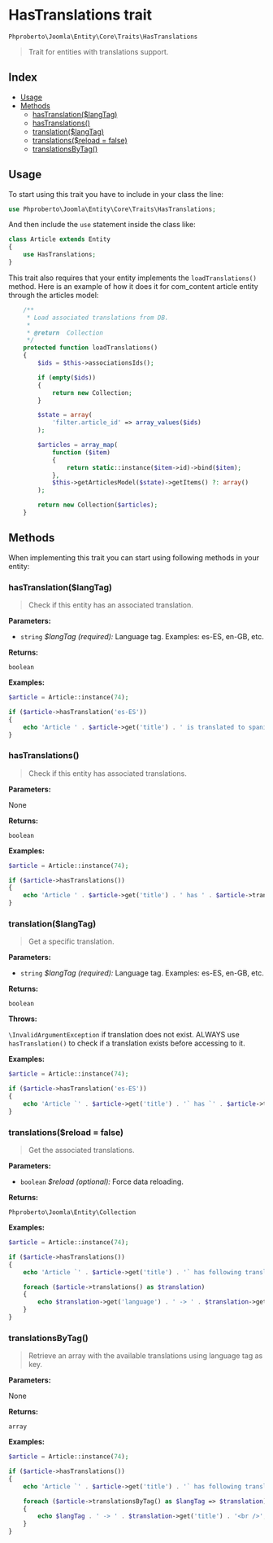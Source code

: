 # HasTranslations trait

`Phproberto\Joomla\Entity\Core\Traits\HasTranslations`

> Trait for entities with translations support.

## Index  

* [Usage](#usage)
* [Methods](#methods)
    * [hasTranslation($langTag)](#hasTranslation)
    * [hasTranslations()](#hasTranslations)
    * [translation($langTag)](#translation)
    * [translations($reload = false)](#translations)
    * [translationsByTag()](#translationsByTag)

## Usage <a id="usage"></a>

To start using this trait you have to include in your class the line:

```php
use Phproberto\Joomla\Entity\Core\Traits\HasTranslations;
```

And then include the `use` statement inside the class like:

```php
class Article extends Entity
{
	use HasTranslations;
}
```

This trait also requires that your entity implements the `loadTranslations()` method. Here is an example of how it does it for com_content article entity through the articles model:  

```php
	/**
	 * Load associated translations from DB.
	 *
	 * @return  Collection
	 */
	protected function loadTranslations()
	{
		$ids = $this->associationsIds();

		if (empty($ids))
		{
			return new Collection;
		}

		$state = array(
			'filter.article_id' => array_values($ids)
		);

		$articles = array_map(
			function ($item)
			{
				return static::instance($item->id)->bind($item);
			},
			$this->getArticlesModel($state)->getItems() ?: array()
		);

		return new Collection($articles);
	}
``` 

## Methods <a id="methods"></a>

When implementing this trait you can start using following methods in your entity:

### hasTranslation($langTag) <a id="hasTranslation"></a>

> Check if this entity has an associated translation.

**Parameters:**

* `string` *$langTag (required):* Language tag. Examples: es-ES, en-GB, etc.

**Returns:**

`boolean`

**Examples:**

```php
$article = Article::instance(74);

if ($article->hasTranslation('es-ES'))
{
	echo 'Article ' . $article->get('title') . ' is translated to spanish!';
}
```

### hasTranslations() <a id="hasTranslations"></a>

> Check if this entity has associated translations.

**Parameters:**

None

**Returns:**

`boolean`

**Examples:**

```php
$article = Article::instance(74);

if ($article->hasTranslations())
{
	echo 'Article ' . $article->get('title') . ' has ' . $article->translations()->count() . ' translations';
}
```

### translation($langTag) <a id="translation"></a>

> Get a specific translation.

**Parameters:**

* `string` *$langTag (required):* Language tag. Examples: es-ES, en-GB, etc.

**Returns:**

`boolean`

**Throws:**

`\InvalidArgumentException` if translation does not exist. ALWAYS use `hasTranslation()` to check if a translation exists before accessing to it.

**Examples:**

```php
$article = Article::instance(74);

if ($article->hasTranslation('es-ES'))
{
	echo 'Article `' . $article->get('title') . '` has `' . $article->translation('es-ES')->get('title') . '` in spanish';
}
```

### translations($reload = false) <a id="translations"></a>

> Get the associated translations.

**Parameters:**

* `boolean` *$reload (optional):* Force data reloading.

**Returns:**

`Phproberto\Joomla\Entity\Collection`

**Examples:**

```php
$article = Article::instance(74);

if ($article->hasTranslations())
{
	echo 'Article `' . $article->get('title') . '` has following translations: <br />';

	foreach ($article->translations() as $translation)
	{
		echo $translation->get('language') . ' -> ' . $translation->get('title') . '<br />';
	}
}
```

### translationsByTag() <a id="translationsByTag"></a>

> Retrieve an array with the available translations using language tag as key.

**Parameters:**

None

**Returns:**

`array`

**Examples:**

```php
$article = Article::instance(74);

if ($article->hasTranslations())
{
	echo 'Article `' . $article->get('title') . '` has following translations: <br />';

	foreach ($article->translationsByTag() as $langTag => $translation)
	{
		echo $langTag . ' -> ' . $translation->get('title') . '<br />';
	}
}
```

